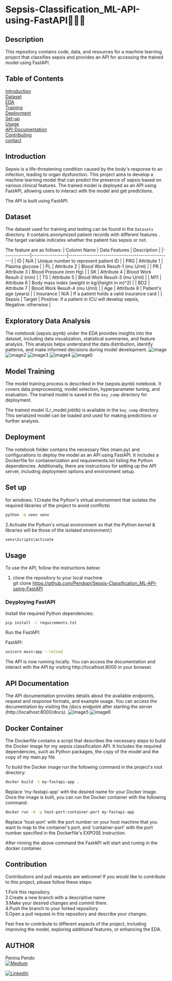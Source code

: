 #  Sepsis-Classification_ML-API-using-FastAPI🚀🚀🚀

## Description
This repository contains code, data, and resources for a machine learning project that classifies sepsis and provides an API for accessing the trained model using FastAPI.

## Table of Contents
[Introduction](Introduction)\
[Dataset](Dataset)\
[EDA](EDA)\
[Training](Training)\
[Deployment](Deployment)\
[Set-up](Set-up)\
[Usage](Usage)\
[API-Documentation](API-Documentation)\
[Contributing](Contributing)\
[contact](contact)

## Introduction
Sepsis is a life-threatening condition caused by the body's response to an infection, leading to organ dysfunction. This project aims to develop a machine learning model that can predict the presence of sepsis based on various clinical features. The trained model is deployed as an API using FastAPI, allowing users to interact with the model and get predictions.

The API is built using FastAPI.

## Dataset
The dataset used for training and testing can be found in the ``` Datasets ``` directory. It contains anonymized patient records with different features . The target variable indicates whether the patient has sepsis or not.

The feature are as follows:
| Column Name | Data Features | Description                                      |
|-------------|-----------------|--------------------------------------------------|
| ID          | N/A             | Unique number to represent patient ID             |
| PRG         | Attribute 1     | Plasma glucose                                   |
| PL          | Attribute 2     | Blood Work Result-1 (mu U/ml)                    |
| PR          | Attribute 3     | Blood Pressure (mm Hg)                           |
| SK          | Attribute 4     | Blood Work Result-2 (mm)                         |
| TS          | Attribute 5     | Blood Work Result-3 (mu U/ml)                    |
| M11         | Attribute 6     | Body mass index (weight in kg/(height in m)^2)   |
| BD2         | Attribute 7     | Blood Work Result-4 (mu U/ml)                    |
| Age         | Attribute 8     | Patient's age (years)                            |
| Insurance   | N/A             | If a patient holds a valid insurance card         |
| Sepsis      | Target          | Positive: if a patient in ICU will develop sepsis,<br> Negative: otherwise |

## Exploratory Data Analysis
The notebook (sepsis.ipynb) under the EDA provides insights into the dataset, including data visualization, statistical summaries, and feature analysis. This analysis helps understand the data distribution, identify patterns, and make informed decisions during model development.
![image](./images/pl_kde.png)
![image2](./images/pr_kde.png)
![image3](./images/sepssis.png)
![image4](./images/sk%20by%20sep.png)
![image0](./images/corr.png)
## Model Training
The model training process is described in the (sepsis.ipynb) notebook. It covers data preprocessing, model selection, hyperparameter tuning, and evaluation. The trained model is saved in the ```key_comp``` directory for deployment.

The trained model (Lr_model.joblib) is available in the ```key_comp``` directory. This serialized model can be loaded and used for making predictions or further analysis.


## Deployment
The notebook folder contains the necessary files (main.py) and configurations to deploy the model as an API using FastAPI. It includes a Dockerfile for containerization and requirements.txt listing the Python dependencies. Additionally, there are instructions for setting up the API server, including deployment options and environment setup.

## Set up

for windows:
1.Create the Python's virtual environment that isolates the required libraries of the project to avoid conflicts\
```bash
python -m venv venv
```
2.Activate the Python's virtual environment so that the Python kernel & libraries will be those of the isolated environment;\
```bash
venv\Scripts\activate
```


## Usage
To use the API, follow the instructions below:
1. clone the repository to your local machine\
git clone https://github.com/Pendopr/Sepsis-Classification_ML-API-using-FastAPI

### Deyploying FastAPI
Install the required Python dependencies:
```bash
pip install -r requirements.txt
```
Run the FastAPI:

FastAPI:

```bash
uvicorn main:app --reload 
```
The API is now running locally. You can access the documentation and interact with the API by visiting http://localhost:8000 in your browser.

## API Documentation
The API documentation provides details about the available endpoints, request and response formats, and example usage. You can access the documentation by visiting the /docs endpoint after starting the server (http://localhost:8000/docs).
![image5](./images/fast_1.png)
![image6](./images/fast_2.png)


##  Docker Container
The Dockerfile contains a script that describes the necessary steps to build the Docker image for my sepsis classification API. It Includes the required dependencies, such as Python packages, the copy of the model and the copy of my main.py file  

To build the Docker image run the following command in the project's root directory:
```bash
docker build -t my-fastapi-app .
```
Replace 'my-fastapi-app' with the desired name for your Docker image.
Once the image is built, you can run the Docker container with the following command:
```bash 
docker run -d -p host-port:container-port my-fastapi-app
```
Replace 'host-port' with the port number on your host machine that you want to map to the container's port, and 'container-port' with the port number specified in the Dockerfile's EXPOSE instruction.

After rinning the above command the FastAPI will start and runing in the docker container.

## Contribution
Contributions and pull requests are welcome! If you would like to contribute to this project, please follow these steps:

1.Fork this repository.\
2.Create a new branch with a descriptive name \
3.Make your desired changes and commit them.\
4.Push the branch to your forked repository \
5.Open a pull request in this repository and describe your changes.

Feel free to contribute to different aspects of the project, including improving the model, exploring additional features, or enhancing the EDA.

## AUTHOR 
Penina Pendo\
[![Medium](https://img.shields.io/badge/Medium-12100E?style=for-the-badge&logo=medium&logoColor=white)](https://medium.com/@peninarandu/)

[![LinkedIn](https://img.shields.io/badge/LinkedIn-%230077B5?logo=linkedin&logoColor=white)](https://www.linkedin.com/in/penina-randu-7b004222a/)